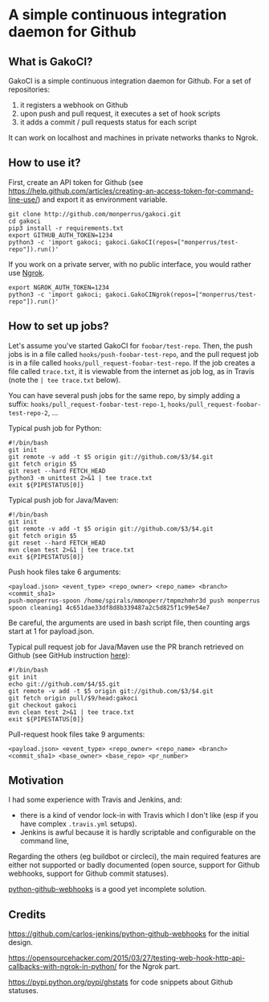# A simple continuous integration daemon for Github

##  What is GakoCI?
GakoCI is a simple continuous integration daemon for Github.
For a set of repositories:

1. it registers a webhook on Github 
2. upon push and pull request, it executes a set of hook scripts 
3. it adds a commit / pull requests status for each script

It can work on localhost and machines in private networks thanks to Ngrok.

## How to use it?

First, create an API token for Github (see <https://help.github.com/articles/creating-an-access-token-for-command-line-use/>) and export it as environment variable.

    git clone http://github.com/monperrus/gakoci.git
    cd gakoci
    pip3 install -r requirements.txt
    export GITHUB_AUTH_TOKEN=1234
    python3 -c 'import gakoci; gakoci.GakoCI(repos=["monperrus/test-repo"]).run()'

If you work on a private server, with no public interface, you would rather use [Ngrok](https://ngrok.com/).

    export NGROK_AUTH_TOKEN=1234
    python3 -c 'import gakoci; gakoci.GakoCINgrok(repos=["monperrus/test-repo"]).run()'


## How to set up jobs?

Let's assume you've started GakoCI for `foobar/test-repo`.
Then, the push jobs is in a file called `hooks/push-foobar-test-repo`, and the pull request job is in a file called `hooks/pull_request-foobar-test-repo`. If the job creates a file called `trace.txt`, it is viewable from the internet as job log, as in Travis (note the `| tee trace.txt` below).

You can have several push jobs for the same repo, by simply adding a suffix: `hooks/pull_request-foobar-test-repo-1`, `hooks/pull_request-foobar-test-repo-2`, ...

Typical push job for Python:

    #!/bin/bash
    git init
    git remote -v add -t $5 origin git://github.com/$3/$4.git
    git fetch origin $5
    git reset --hard FETCH_HEAD
    python3 -m unittest 2>&1 | tee trace.txt
    exit ${PIPESTATUS[0]}

Typical push job for Java/Maven:

    #!/bin/bash
    git init
    git remote -v add -t $5 origin git://github.com/$3/$4.git
    git fetch origin $5
    git reset --hard FETCH_HEAD
    mvn clean test 2>&1 | tee trace.txt
    exit ${PIPESTATUS[0]}
    

Push hook files take 6 arguments:

    <payload.json> <event_type> <repo_owner> <repo_name> <branch> <commit_sha1>
    push-monperrus-spoon /home/spirals/mmonperr/tmpmzhmhr3d push monperrus spoon cleaning1 4c651dae33df8d8b339487a2c5d825f1c99e54e7

Be careful, the arguments are used in bash script file, then counting args start at 1 for payload.json.

Typical pull request job for Java/Maven use the PR branch retrieved on Github (see GitHub instruction [here](https://help.github.com/articles/checking-out-pull-requests-locally/)):

    #!/bin/bash
    git init
    echo git://github.com/$4/$5.git
    git remote -v add -t $5 origin git://github.com/$3/$4.git
    git fetch origin pull/$9/head:gakoci
    git checkout gakoci
    mvn clean test 2>&1 | tee trace.txt
    exit ${PIPESTATUS[0]}

Pull-request hook files take 9 arguments:

    <payload.json> <event_type> <repo_owner> <repo_name> <branch> <commit_sha1> <base_owner> <base_repo> <pr_number>


## Motivation

I had some experience with Travis and Jenkins, and:

* there is a kind of vendor lock-in with Travis which I don't like (esp if you have complex `.travis.yml` setups).
* Jenkins is awful because it is hardly scriptable and configurable on the command line,

Regarding the others (eg buildbot or circleci), the main required features are either not supported or badly documented (open source, support for Github webhooks, support for Github commit statuses).

[python-github-webhooks](https://github.com/carlos-jenkins/python-github-webhooks) is a good yet incomplete solution.


## Credits

<https://github.com/carlos-jenkins/python-github-webhooks> for the initial design.

<https://opensourcehacker.com/2015/03/27/testing-web-hook-http-api-callbacks-with-ngrok-in-python/> for the Ngrok part.

<https://pypi.python.org/pypi/ghstats> for code snippets about Github statuses. 
